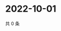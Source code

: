 # 2022-10-01

共 0 条

<!-- BEGIN WEIBO -->
<!-- 最后更新时间 Sat Oct 01 2022 17:21:19 GMT+0800 (China Standard Time) -->

<!-- END WEIBO -->
